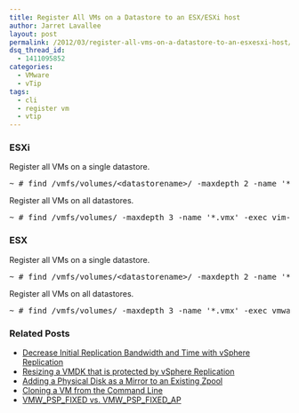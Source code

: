 ```yaml
---
title: Register All VMs on a Datastore to an ESX/ESXi host
author: Jarret Lavallee
layout: post
permalink: /2012/03/register-all-vms-on-a-datastore-to-an-esxesxi-host/
dsq_thread_id:
  - 1411095852
categories:
  - VMware
  - vTip
tags:
  - cli
  - register vm
  - vtip
---
```

### ESXi

Register all VMs on a single datastore.

<pre>~ # find /vmfs/volumes/&lt;datastorename&gt;/ -maxdepth 2 -name '*.vmx' -exec vim-cmd solo/registervm "{}" \;</pre>

Register all VMs on all datastores.

<pre>~ # find /vmfs/volumes/ -maxdepth 3 -name '*.vmx' -exec vim-cmd solo/registervm "{}" \;</pre>

### ESX

Register all VMs on a single datastore.

<pre>~ # find /vmfs/volumes/&lt;datastorename&gt;/ -maxdepth 2 -name '*.vmx' -exec vmware-cmd -s register "{}" \;</pre>

Register all VMs on all datastores.

<pre>~ # find /vmfs/volumes/ -maxdepth 3 -name '*.vmx' -exec vmware-cmd -s register "{}" \;</pre>

<div class="SPOSTARBUST-Related-Posts">
  <H3>
    Related Posts
  </H3>
  
  <ul class="entry-meta">
    <li class="SPOSTARBUST-Related-Post">
      <a title="Decrease Initial Replication Bandwidth and Time with vSphere Replication" href="http://virtuallyhyper.com/2012/08/save-initial-replication-bandwidth-with-vsphere-replication/" onclick="javascript:_gaq.push(['_trackEvent','outbound-article','http://virtuallyhyper.com/2012/08/save-initial-replication-bandwidth-with-vsphere-replication/']);" rel="bookmark">Decrease Initial Replication Bandwidth and Time with vSphere Replication</a>
    </li>
    <li class="SPOSTARBUST-Related-Post">
      <a title="Resizing a VMDK that is protected by vSphere Replication" href="http://virtuallyhyper.com/2012/08/resizing-a-vmdk-that-is-protected-by-vsphere-replication/" onclick="javascript:_gaq.push(['_trackEvent','outbound-article','http://virtuallyhyper.com/2012/08/resizing-a-vmdk-that-is-protected-by-vsphere-replication/']);" rel="bookmark">Resizing a VMDK that is protected by vSphere Replication</a>
    </li>
    <li class="SPOSTARBUST-Related-Post">
      <a title="Adding a Physical Disk as a Mirror to an Existing Zpool" href="http://virtuallyhyper.com/2012/08/adding-a-disk-as-a-mirror-to-an-existing-zpool/" onclick="javascript:_gaq.push(['_trackEvent','outbound-article','http://virtuallyhyper.com/2012/08/adding-a-disk-as-a-mirror-to-an-existing-zpool/']);" rel="bookmark">Adding a Physical Disk as a Mirror to an Existing Zpool</a>
    </li>
    <li class="SPOSTARBUST-Related-Post">
      <a title="Cloning a VM from the Command Line" href="http://virtuallyhyper.com/2012/04/cloning-a-vm-from-the-command-line/" onclick="javascript:_gaq.push(['_trackEvent','outbound-article','http://virtuallyhyper.com/2012/04/cloning-a-vm-from-the-command-line/']);" rel="bookmark">Cloning a VM from the Command Line</a>
    </li>
    <li class="SPOSTARBUST-Related-Post">
      <a title="VMW_PSP_FIXED vs. VMW_PSP_FIXED_AP" href="http://virtuallyhyper.com/2012/04/vmw_psp_fixed-vs-vmw_psp_fixed_ap/" onclick="javascript:_gaq.push(['_trackEvent','outbound-article','http://virtuallyhyper.com/2012/04/vmw_psp_fixed-vs-vmw_psp_fixed_ap/']);" rel="bookmark">VMW_PSP_FIXED vs. VMW_PSP_FIXED_AP</a>
    </li>
  </ul>
</div>

<p class="wp-flattr-button">
  <a class="FlattrButton" style="display:none;" href="http://virtuallyhyper.com/2012/03/register-all-vms-on-a-datastore-to-an-esxesxi-host/" title=" Register All VMs on a Datastore to an ESX/ESXi host" rev="flattr;uid:virtuallyhyper;language:en_GB;category:text;tags:cli,register vm,vtip,blog;button:compact;">Recently a vendor asked me what the difference between VMW_PSP_FIXED and VMW_PSP_FIXED_AP is. Since VMW_PSP_FIXED_AP is not specifically listed on the HCL, the vendor was confused on why the SATP...</a>
</p>